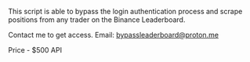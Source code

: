 This script is able to bypass the login authentication process and scrape positions from any trader on the Binance Leaderboard.

Contact me to get access. Email: bypassleaderboard@proton.me

Price - $500 API
